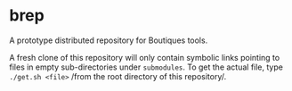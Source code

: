 # brep

A prototype distributed repository for Boutiques tools.

A fresh clone of this repository will only contain symbolic links
pointing to files in empty sub-directories under `submodules`. To get
the actual file, type `./get.sh <file>` /from the root directory of this repository/.
